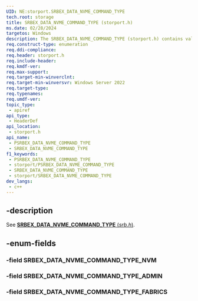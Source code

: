 ```yaml
---
UID: NE:storport.SRBEX_DATA_NVME_COMMAND_TYPE
tech.root: storage
title: SRBEX_DATA_NVME_COMMAND_TYPE (storport.h)
ms.date: 02/28/2024
targetos: Windows
description: The SRBEX_DATA_NVME_COMMAND_TYPE (storport.h) contains values that indicate the SRBEX Data NVMe command types.
req.construct-type: enumeration
req.ddi-compliance: 
req.header: storport.h
req.include-header: 
req.kmdf-ver: 
req.max-support: 
req.target-min-winverclnt: 
req.target-min-winversvr: Windows Server 2022
req.target-type: 
req.typenames: 
req.umdf-ver: 
topic_type:
 - apiref
api_type:
 - HeaderDef
api_location:
 - storport.h
api_name:
 - PSRBEX_DATA_NVME_COMMAND_TYPE
 - SRBEX_DATA_NVME_COMMAND_TYPE
f1_keywords:
 - PSRBEX_DATA_NVME_COMMAND_TYPE
 - storport/PSRBEX_DATA_NVME_COMMAND_TYPE
 - SRBEX_DATA_NVME_COMMAND_TYPE
 - storport/SRBEX_DATA_NVME_COMMAND_TYPE
dev_langs:
 - c++
---
```


## -description

See [**SRBEX_DATA_NVME_COMMAND_TYPE** (*srb.h*)](../srb/ne-srb-srbex_data_nvme_command_type.md).

## -enum-fields

### -field SRBEX_DATA_NVME_COMMAND_TYPE_NVM

### -field SRBEX_DATA_NVME_COMMAND_TYPE_ADMIN

### -field SRBEX_DATA_NVME_COMMAND_TYPE_FABRICS
